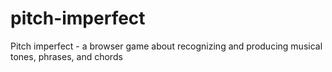 pitch-imperfect
===============

Pitch imperfect - a browser game about recognizing and producing musical tones, phrases, and chords